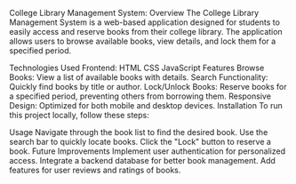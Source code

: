 College Library Management System:
Overview
The College Library Management System is a web-based application designed for students to easily access and reserve books from their college library. The application allows users to browse available books, view details, and lock them for a specified period.

Technologies Used
Frontend:
HTML
CSS
JavaScript
Features
Browse Books: View a list of available books with details.
Search Functionality: Quickly find books by title or author.
Lock/Unlock Books: Reserve books for a specified period, preventing others from borrowing them.
Responsive Design: Optimized for both mobile and desktop devices.
Installation
To run this project locally, follow these steps:


Usage
Navigate through the book list to find the desired book.
Use the search bar to quickly locate books.
Click the "Lock" button to reserve a book.
Future Improvements
Implement user authentication for personalized access.
Integrate a backend database for better book management.
Add features for user reviews and ratings of books.
